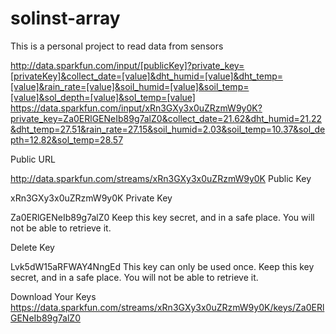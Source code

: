 # solinst-array
This is a personal project to read data from sensors

http://data.sparkfun.com/input/[publicKey]?private_key=[privateKey]&collect_date=[value]&dht_humid=[value]&dht_temp=[value]&rain_rate=[value]&soil_humid=[value]&soil_temp=[value]&sol_depth=[value]&sol_temp=[value]
https://data.sparkfun.com/input/xRn3GXy3x0uZRzmW9y0K?private_key=Za0ERlGENeIb89g7alZ0&collect_date=21.62&dht_humid=21.22&dht_temp=27.51&rain_rate=27.15&soil_humid=2.03&soil_temp=10.37&sol_depth=12.82&sol_temp=28.57

Public URL

http://data.sparkfun.com/streams/xRn3GXy3x0uZRzmW9y0K
Public Key

xRn3GXy3x0uZRzmW9y0K
Private Key

Za0ERlGENeIb89g7alZ0
Keep this key secret, and in a safe place.  You will not be able to retrieve it.

Delete Key

Lvk5dW15aRFWAY4NngEd
This key can only be used once.  Keep this key secret, and in a safe place.  You will not be able to retrieve it.

Download Your Keys
https://data.sparkfun.com/streams/xRn3GXy3x0uZRzmW9y0K/keys/Za0ERlGENeIb89g7alZ0